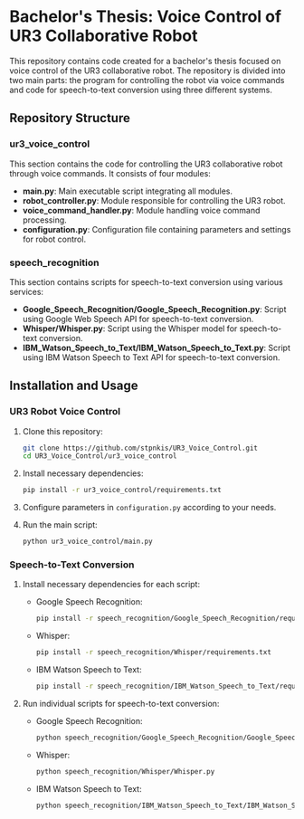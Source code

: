 # Bachelor's Thesis: Voice Control of UR3 Collaborative Robot

This repository contains code created for a bachelor's thesis focused on voice control of the UR3 collaborative robot. The repository is divided into two main parts: the program for controlling the robot via voice commands and code for speech-to-text conversion using three different systems.

## Repository Structure

### ur3_voice_control

This section contains the code for controlling the UR3 collaborative robot through voice commands. It consists of four modules:

- **main.py**: Main executable script integrating all modules.
- **robot_controller.py**: Module responsible for controlling the UR3 robot.
- **voice_command_handler.py**: Module handling voice command processing.
- **configuration.py**: Configuration file containing parameters and settings for robot control.

### speech_recognition

This section contains scripts for speech-to-text conversion using various services:

- **Google_Speech_Recognition/Google_Speech_Recognition.py**: Script using Google Web Speech API for speech-to-text conversion.
- **Whisper/Whisper.py**: Script using the Whisper model for speech-to-text conversion.
- **IBM_Watson_Speech_to_Text/IBM_Watson_Speech_to_Text.py**: Script using IBM Watson Speech to Text API for speech-to-text conversion.

## Installation and Usage

### UR3 Robot Voice Control

1. Clone this repository:
    ```bash
    git clone https://github.com/stpnkis/UR3_Voice_Control.git
    cd UR3_Voice_Control/ur3_voice_control
    ```

2. Install necessary dependencies:
    ```bash
    pip install -r ur3_voice_control/requirements.txt
    ```

3. Configure parameters in `configuration.py` according to your needs.

4. Run the main script:
    ```bash
    python ur3_voice_control/main.py
    ```

### Speech-to-Text Conversion

1. Install necessary dependencies for each script:

    - Google Speech Recognition:
        ```bash
        pip install -r speech_recognition/Google_Speech_Recognition/requirements.txt
        ```

    - Whisper:
        ```bash
        pip install -r speech_recognition/Whisper/requirements.txt
        ```

    - IBM Watson Speech to Text:
        ```bash
        pip install -r speech_recognition/IBM_Watson_Speech_to_Text/requirements.txt
        ```

2. Run individual scripts for speech-to-text conversion:

    - Google Speech Recognition:
        ```bash
        python speech_recognition/Google_Speech_Recognition/Google_Speech_Recognition.py
        ```

    - Whisper:
        ```bash
        python speech_recognition/Whisper/Whisper.py
        ```

    - IBM Watson Speech to Text:
        ```bash
        python speech_recognition/IBM_Watson_Speech_to_Text/IBM_Watson_Speech_to_Text.py
        ```

